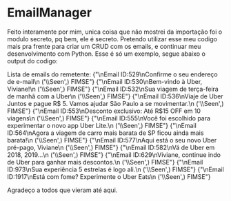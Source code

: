 # EmailManager

Feito interamente por mim, unica coisa que não mostrei da importação foi o modulo secreto, pq bem, ele é secreto.
Pretendo utilizar esse meu codigo mais pra frente para criar um CRUD com os emails, e continuar meu desenvolvimento com Python.
Esse é só um exemplo, segue abaixo o output do codigo:

Lista de emails do remetente:
{"\nEmail ID:529\nConfirme o seu endereço de e-mail\n ('\\\\Seen',) FIMSE"}
{"\nEmail ID:530\nBem-vindo à Uber, Viviane!\n ('\\\\Seen',) FIMSE"}
{"\nEmail ID:532\nSua viagem de terça-feira de manhã com a Uber\n ('\\\\Seen',) FIMSE"}
{"\nEmail ID:536\nViaje de Uber Juntos e pague R$ 5. Vamos ajudar São Paulo a se movimentar.\n ('\\\\Seen',) FIMSE"}
{"\nEmail ID:553\nDesconto exclusivo: Até R$15 OFF em 10 viagens\n ('\\\\Seen',) FIMSE"}
{"\nEmail ID:555\nVocê foi escolhido para experimentar o novo app Uber Lite.\n ('\\\\Seen',) FIMSE"}
{"\nEmail ID:564\nAgora a viagem de carro mais barata de SP ficou ainda mais barata!\n ('\\\\Seen',) FIMSE"}
{"\nEmail ID:577\nAqui está o seu novo Uber pré-pago, Viviane\n ('\\\\Seen',) FIMSE"}
{"\nEmail ID:582\nVá de Uber em 2018, 2019...\n ('\\\\Seen',) FIMSE"}
{"\nEmail ID:629\nViviane, continue indo de Uber para ganhar mais descontos.\n ('\\\\Seen',) FIMSE"}
{"\nEmail ID:973\nSua experiência 5 estrelas é logo ali.\n ('\\\\Seen',) FIMSE"}
{"\nEmail ID:1917\nEstá com fome? Experimente o Uber Eats\n ('\\\\Seen',) FIMSE"}

Agradeço a todos que vieram até aqui.
